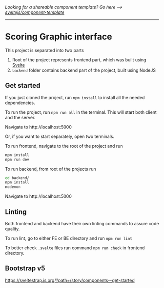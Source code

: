 _Looking for a shareable component template? Go here --> [sveltejs/component-template](https://github.com/sveltejs/component-template)_

---

# Scoring Graphic interface

This project is separated into two parts

1. Root of the project represents frontend part, which was built using [Svelte](https://svelte.dev)
2. `backend` folder contains backend part of the project, built using NodeJS

## Get started

If you just cloned the project, run `npm install` to install all the needed dependencies.

To run the project, run `npm run all` in the terminal. This will start both client and the server.

Navigate to http://localhost:5000

Or, if you want to start separately, open two terminals.

To run frontend, navigate to the root of the project and run

```bash
npm install
npm run dev
```

To run backend, from root of the projects run

```bash
cd backend/
npm install
nodemon
```

Navigate to http://localhost:5000

## Linting

Both frontend and backend have their own linting commands to assure code quality.

To run lint, go to either FE or BE directory and run `npm run lint`

To better check `.svelte` files run command `npm run check` in frontend directory.

## Bootstrap v5
https://sveltestrap.js.org/?path=/story/components--get-started
